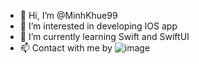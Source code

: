- 👋 Hi, I’m @MinhKhue99
- 👀 I’m interested in developing IOS app
- 🌱 I’m currently learning Swift and SwiftUI
- 📫 Contact with me by ![image](https://user-images.githubusercontent.com/70996947/202880363-24b3f636-464e-4149-bdfc-47394fd76bcf.png)

<!---
MinhKhue99/MinhKhue99 is a ✨ special ✨ repository because its `README.md` (this file) appears on your GitHub profile.
You can click the Preview link to take a look at your changes.
--->
